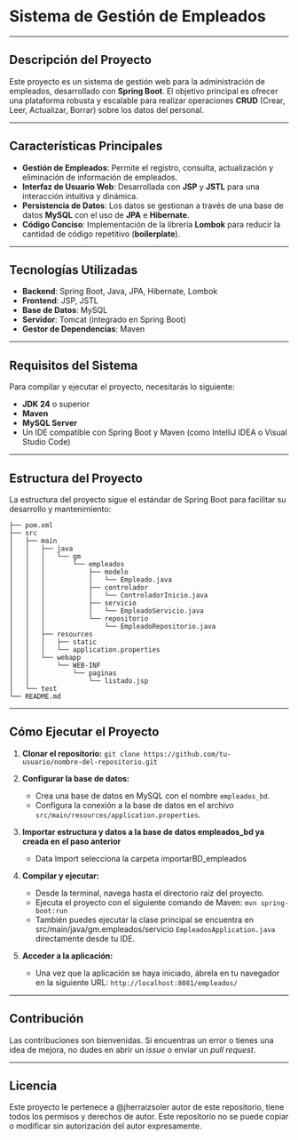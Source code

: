 # Sistema de Gestión de Empleados

---

## Descripción del Proyecto

Este proyecto es un sistema de gestión web para la administración de empleados, desarrollado con **Spring Boot**. El objetivo principal es ofrecer una plataforma robusta y escalable para realizar operaciones **CRUD** (Crear, Leer, Actualizar, Borrar) sobre los datos del personal.

---

## Características Principales

* **Gestión de Empleados**: Permite el registro, consulta, actualización y eliminación de información de empleados.
* **Interfaz de Usuario Web**: Desarrollada con **JSP** y **JSTL** para una interacción intuitiva y dinámica.
* **Persistencia de Datos**: Los datos se gestionan a través de una base de datos **MySQL** con el uso de **JPA** e **Hibernate**.
* **Código Conciso**: Implementación de la librería **Lombok** para reducir la cantidad de código repetitivo (**boilerplate**).

---

## Tecnologías Utilizadas

* **Backend**: Spring Boot, Java, JPA, Hibernate, Lombok
* **Frontend**: JSP, JSTL
* **Base de Datos**: MySQL
* **Servidor**: Tomcat (integrado en Spring Boot)
* **Gestor de Dependencias**: Maven

---

## Requisitos del Sistema

Para compilar y ejecutar el proyecto, necesitarás lo siguiente:

* **JDK 24** o superior
* **Maven**
* **MySQL Server**
* Un IDE compatible con Spring Boot y Maven (como IntelliJ IDEA o Visual Studio Code)

---

## Estructura del Proyecto

La estructura del proyecto sigue el estándar de Spring Boot para facilitar su desarrollo y mantenimiento:

```
├── pom.xml
├── src
│   ├── main
│   │   ├── java
│   │   │   └── gm
│   │   │       └── empleados
│   │   │           ├── modelo
│   │   │           │   └── Empleado.java
│   │   │           ├── controlador
│   │   │           │   └── ControladorInicio.java
│   │   │           ├── servicio
│   │   │           │   └── EmpleadoServicio.java
│   │   │           └── repositorio
│   │   │               └── EmpleadoRepositorio.java
│   │   ├── resources
│   │   │   ├── static
│   │   │   └── application.properties
│   │   └── webapp
│   │       └── WEB-INF
│   │           └── paginas
│   │               └── listado.jsp
│   └── test
└── README.md
```

---

## Cómo Ejecutar el Proyecto

1.  **Clonar el repositorio:**
    `git clone https://github.com/tu-usuario/nombre-del-repositorio.git`

2.  **Configurar la base de datos:**
    * Crea una base de datos en MySQL con el nombre `empleados_bd`.
    * Configura la conexión a la base de datos en el archivo `src/main/resources/application.properties`.

3. **Importar estructura y datos a la base de datos empleados_bd ya creada en el paso anterior**
    * Data Import selecciona la carpeta importarBD_empleados

4. **Compilar y ejecutar:**
    * Desde la terminal, navega hasta el directorio raíz del proyecto.
    * Ejecuta el proyecto con el siguiente comando de Maven:
      `mvn spring-boot:run`
    * También puedes ejecutar la clase principal se encuentra en src/main/java/gm.empleados/servicio `EmpleadosApplication.java` directamente desde tu IDE.

5. **Acceder a la aplicación:**
    * Una vez que la aplicación se haya iniciado, ábrela en tu navegador en la siguiente URL:
      `http://localhost:8081/empleados/`

---

## Contribución

Las contribuciones son bienvenidas. Si encuentras un error o tienes una idea de mejora, no dudes en abrir un *issue* o enviar un *pull request*.

---

## Licencia

Este proyecto le pertenece a @jherraizsoler autor de este repositorio, tiene todos los permisos y derechos de autor.
Este repositorio no se puede copiar o modificar sin autorización del autor expresamente.